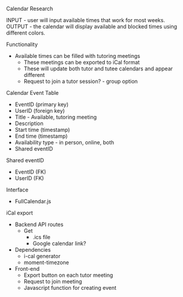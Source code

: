 Calendar Research

INPUT \- user will input available times that work for most weeks.   
OUTPUT \- the calendar will display available and blocked times using different colors. 

Functionality

- Available times can be filled with tutoring meetings  
  - These meetings can be exported to iCal format  
  - These will update both tutor and tutee calendars and appear different  
  - Request to join a tutor session? \- group option

Calendar Event Table

- EventID (primary key)  
- UserID (foreign key)  
- Title \- Available, tutoring meeting  
- Description  
- Start time (timestamp)  
- End time (timestamp)  
- Availability type \- in person, online, both  
- Shared eventID

Shared eventID

- EventID (FK)  
- UserID (FK)

Interface

- FullCalendar.js

iCal export

- Backend API routes  
  - Get  
    - .ics file  
    - Google calendar link?  
- Dependencies  
  - i-cal generator  
  - moment-timezone  
- Front-end  
  - Export button on each tutor meeting  
  - Request to join meeting  
  - Javascript function for creating event

